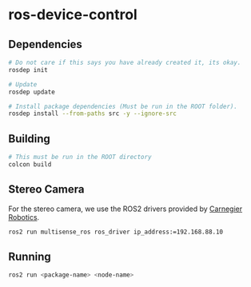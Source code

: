 # ros-device-control

## Dependencies

```bash
# Do not care if this says you have already created it, its okay.
rosdep init

# Update 
rosdep update

# Install package dependencies (Must be run in the ROOT folder).
rosdep install --from-paths src -y --ignore-src
```

## Building

```bash
# This must be run in the ROOT directory
colcon build 
```

## Stereo Camera

For the stereo camera, we use the ROS2 drivers provided by [Carnegier Robotics](https://github.com/carnegierobotics/multisense_ros2?tab=readme-ov-file).

```bash
ros2 run multisense_ros ros_driver ip_address:=192.168.88.10
```

## Running

```bash
ros2 run <package-name> <node-name>
```
